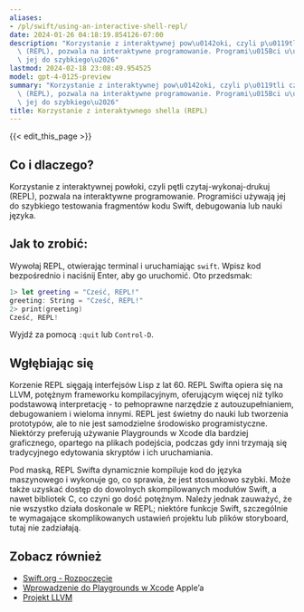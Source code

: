 ```yaml
---
aliases:
- /pl/swift/using-an-interactive-shell-repl/
date: 2024-01-26 04:18:19.854126-07:00
description: "Korzystanie z interaktywnej pow\u0142oki, czyli p\u0119tli czytaj-wykonaj-drukuj\
  \ (REPL), pozwala na interaktywne programowanie. Programi\u015Bci u\u017Cywaj\u0105\
  \ jej do szybkiego\u2026"
lastmod: 2024-02-18 23:08:49.954525
model: gpt-4-0125-preview
summary: "Korzystanie z interaktywnej pow\u0142oki, czyli p\u0119tli czytaj-wykonaj-drukuj\
  \ (REPL), pozwala na interaktywne programowanie. Programi\u015Bci u\u017Cywaj\u0105\
  \ jej do szybkiego\u2026"
title: Korzystanie z interaktywnego shella (REPL)
---
```


{{< edit_this_page >}}

## Co i dlaczego?
Korzystanie z interaktywnej powłoki, czyli pętli czytaj-wykonaj-drukuj (REPL), pozwala na interaktywne programowanie. Programiści używają jej do szybkiego testowania fragmentów kodu Swift, debugowania lub nauki języka.

## Jak to zrobić:
Wywołaj REPL, otwierając terminal i uruchamiając `swift`. Wpisz kod bezpośrednio i naciśnij Enter, aby go uruchomić. Oto przedsmak:

```Swift
1> let greeting = "Cześć, REPL!"
greeting: String = "Cześć, REPL!"
2> print(greeting)
Cześć, REPL!
```

Wyjdź za pomocą `:quit` lub `Control-D`.

## Wgłębiając się
Korzenie REPL sięgają interfejsów Lisp z lat 60. REPL Swifta opiera się na LLVM, potężnym frameworku kompilacyjnym, oferującym więcej niż tylko podstawową interpretację - to pełnoprawne narzędzie z autouzupełnianiem, debugowaniem i wieloma innymi. REPL jest świetny do nauki lub tworzenia prototypów, ale to nie jest samodzielne środowisko programistyczne. Niektórzy preferują używanie Playgrounds w Xcode dla bardziej graficznego, opartego na plikach podejścia, podczas gdy inni trzymają się tradycyjnego edytowania skryptów i ich uruchamiania.

Pod maską, REPL Swifta dynamicznie kompiluje kod do języka maszynowego i wykonuje go, co sprawia, że jest stosunkowo szybki. Może także uzyskać dostęp do dowolnych skompilowanych modułów Swift, a nawet bibliotek C, co czyni go dość potężnym. Należy jednak zauważyć, że nie wszystko działa doskonale w REPL; niektóre funkcje Swift, szczególnie te wymagające skomplikowanych ustawień projektu lub plików storyboard, tutaj nie zadziałają.

## Zobacz również
- [Swift.org - Rozpoczęcie](https://www.swift.org/getting-started/#using-the-repl)
- [Wprowadzenie do Playgrounds w Xcode](https://developer.apple.com/videos/play/wwdc2014/408/) Apple’a
- [Projekt LLVM](https://llvm.org/)
